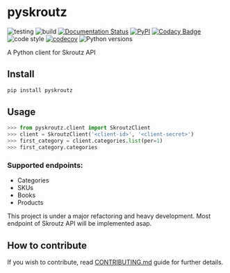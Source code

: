 # pyskroutz
![testing](https://github.com/sp1thas/pyskroutz/workflows/testing/badge.svg) ![build](https://github.com/sp1thas/pyskroutz/workflows/build/badge.svg) [![Documentation Status](https://readthedocs.org/projects/pyskroutz/badge/?version=latest)](https://pyskroutz.readthedocs.io/en/latest/?badge=latest) [![PyPI](https://img.shields.io/pypi/v/pyskroutz.svg)](https://pypi.python.org/pypi/pyskroutz/) [![Codacy Badge](https://api.codacy.com/project/badge/Grade/6d4cfa2124f94e1c823de6dec50268bb)](https://www.codacy.com/app/sp1thas/pySkroutz?utm_source=github.com&amp;utm_medium=referral&amp;utm_content=sp1thas/pySkroutz&amp;utm_campaign=Badge_Grade) ![code style](https://img.shields.io/badge/code%20style-black-black) [![codecov](https://codecov.io/gh/sp1thas/pyskroutz/branch/master/graph/badge.svg?token=WTYZU0ENYX)](https://codecov.io/gh/sp1thas/pyskroutz) ![Python versions](https://img.shields.io/pypi/pyversions/pyskroutz.svg)

A Python client for Skroutz API

## Install
```bash
pip install pyskroutz
```

## Usage

```python
>>> from pyskroutz.client import SkroutzClient
>>> client = SkroutzClient('<client-id>', '<client-secret>')
>>> first_category = client.categories.list(per=1)
>>> first_category.categories
```

### Supported endpoints:

 - Categories
 - SKUs
 - Books
 - Products

This project is under a major refactoring and heavy development. Most endpoint of Skroutz API will be implemented asap.

## How to contribute

If you wish to contribute, read [CONTRIBUTING.md](docs/contributing.md) guide for further details.
